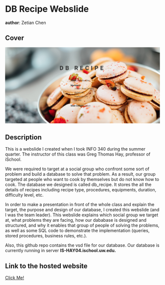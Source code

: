 # DB Recipe Webslide

**author**: Zetian Chen

## Cover

![cover image](./img/cover.png)

## Description

This is a webslide I created when I took INFO 340 during the summer quarter. The instructor of this class was Greg Thomas Hay, professor of iSchool.

We were required to target at a social group who confront some sort of problem and build a database to solve that problem. As a result, our group targeted at people who want to cook by themselves but do not know how to cook. The database we designed is called db_recipe. It stores the all the details of recipes including recipe type, procedures, equipments, duration, difficulty level, etc.

In order to make a presentation in front of the whole class and explain the target, the purpose and design of our database, I created this webslide (and I was the team leader). This webslide explains which social group we target at, what problems they are facing, how our dababase is designed and structured, and why it enables that group of people of solving the problems, as well as some SQL code to demonstrate the implementation (queries, stored procedures, business rules, etc.).

Also, this github repo contains the vsd file for our database. Our database is currently running in server **IS-HAY04.ischool.uw.edu.**

## Link to the hosted website

[Click Me!](https://neuricos.github.io/food_buddies/)